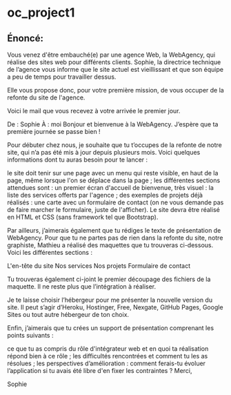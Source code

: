 # oc_project1
## Énoncé:
Vous venez d'être embauché(e) par une agence Web, la WebAgency, qui réalise des sites web pour différents clients. Sophie, la directrice technique de l’agence vous informe que le site actuel est vieillissant et que son équipe a peu de temps pour travailler dessus.

Elle vous propose donc, pour votre première mission, de vous occuper de la refonte du site de l'agence.

Voici le mail que vous recevez à votre arrivée le premier jour.

De : Sophie
À : moi
Bonjour et bienvenue à la WebAgency. 
J’espère que ta première journée se passe bien !

Pour débuter chez nous, je souhaite que tu t’occupes de la refonte de notre site, qui n’a pas été mis à jour depuis plusieurs mois.
Voici quelques informations dont tu auras besoin pour te lancer :

le site doit tenir sur une page avec un menu qui reste visible, en haut de la page, même lorsque l'on se déplace dans la page ;
les différentes sections attendues sont :
un premier écran d'accueil de bienvenue, très visuel :
la liste des services offerts par l'agence ;
des exemples de projets déjà réalisés :
une carte avec un formulaire de contact (on ne vous demande pas de faire marcher le formulaire, juste de l'afficher).
Le site devra être réalisé en HTML et CSS (sans framework tel que Bootstrap).

Par ailleurs, j’aimerais également que tu rédiges le texte de présentation de WebAgency.
Pour que tu ne partes pas de rien dans la refonte du site, notre graphiste, Mathieu a réalisé des maquettes que tu trouveras ci-dessous.
Voici les différentes sections :

L'en-tête du site
Nos services
Nos projets
Formulaire de contact

Tu trouveras également ci-joint le premier découpage des fichiers de la maquette. Il ne reste plus que l’intégration à réaliser. 

Je te laisse choisir l’hébergeur pour me présenter la nouvelle version du site. Il peut s’agir d’Heroku, Hostinger, Free, Nexgate, GitHub Pages, Google Sites ou tout autre hébergeur de ton choix.

Enfin, j’aimerais que tu crées un support de présentation comprenant les points suivants : 

ce que tu as compris du rôle d'intégrateur web et en quoi ta réalisation répond bien à ce rôle ;
les difficultés rencontrées et comment tu les as résolues ;
les perspectives d’amélioration : comment ferais-tu évoluer l’application si tu avais été libre d'en fixer les contraintes ?
Merci,

Sophie
